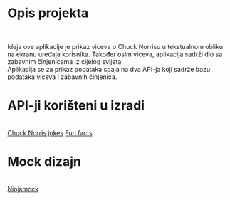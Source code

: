 <h1>Opis projekta</h1> </br>
<p>Ideja ove aplikacije je prikaz viceva o Chuck Norrisu u tekstualnom obliku na ekranu uređaja korisnika. Također osim viceva, aplikacija sadrži dio sa zabavnim činjenicama iz cijelog svijeta.</br>
Aplikacija se za prikaz podataka spaja na dva API-ja koji sadrže bazu podataka viceva i zabavnih činjenica.
</p>
<h1>API-ji korišteni u izradi</h1> </br>
<a href="https://api.chucknorris.io/">Chuck Norris jokes</a>
<a href="http://randomuselessfact.appspot.com/">Fun facts</a>
<h1>Mock dizajn</h1> </br>
<a href="https://ninjamock.com/s/6VSLQDx">Ninjamock</a>